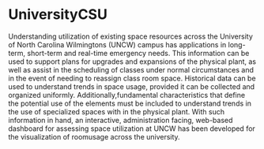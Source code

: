 # UniversityCSU

Understanding utilization of existing space resources across the University of North Carolina Wilmingtons (UNCW) campus has  applications in long-term, short-term and real-time emergency needs. This information can be used to support plans for upgrades  and expansions of the physical plant, as well as assist in the scheduling of classes under normal circumstances and in the event of needing to reassign class room space. Historical data can be used to understand trends in space usage, provided it can be collected and organized uniformly.  Additionally,fundamental characteristics that define the potential use of the elements must be included to understand trends in the use of specialized spaces with in the physical plant. With such information in hand, an interactive, administration facing, web-based dashboard for assessing space utilization at UNCW has been developed for the visualization of roomusage across the university.
